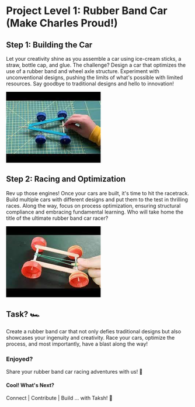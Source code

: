 # Project Level 1: Rubber Band Car (Make Charles Proud!)

## Step 1: Building the Car
Let your creativity shine as you assemble a car using ice-cream sticks, a straw, bottle cap, and glue. The challenge? Design a car that optimizes the use of a rubber band and wheel axle structure. Experiment with unconventional designs, pushing the limits of what's possible with limited resources. Say goodbye to traditional designs and hello to innovation!

![Building the Car](img0(1).jpg)

## Step 2: Racing and Optimization
Rev up those engines! Once your cars are built, it's time to hit the racetrack. Build multiple cars with different designs and put them to the test in thrilling races. Along the way, focus on process optimization, ensuring structural compliance and embracing fundamental learning. Who will take home the title of the ultimate rubber band car racer?

![Racing the Car](img1(1).jpg)

## Task? 🏎️
Create a rubber band car that not only defies traditional designs but also showcases your ingenuity and creativity. Race your cars, optimize the process, and most importantly, have a blast along the way!

### Enjoyed?
Share your rubber band car racing adventures with us! 🏁

#### Cool! What's Next?
Connect | Contribute | Build ... with Taksh! 🚀

